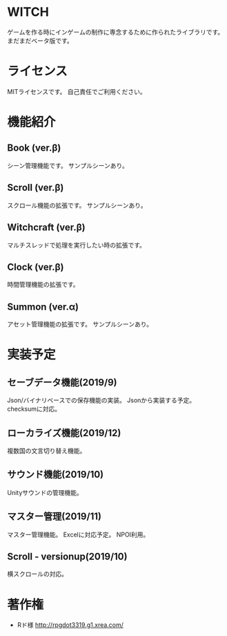 # WITCH

ゲームを作る時にインゲームの制作に専念するために作られたライブラリです。
まだまだベータ版です。

# ライセンス

MITライセンスです。
自己責任でご利用ください。

# 機能紹介

## Book (ver.β)
シーン管理機能です。
サンプルシーンあり。

## Scroll (ver.β)
スクロール機能の拡張です。
サンプルシーンあり。

## Witchcraft (ver.β)
マルチスレッドで処理を実行したい時の拡張です。

## Clock (ver.β)
時間管理機能の拡張です。

## Summon (ver.α)
アセット管理機能の拡張です。
サンプルシーンあり。

# 実装予定

## セーブデータ機能(2019/9)
Json/バイナリベースでの保存機能の実装。
Jsonから実装する予定。checksumに対応。

## ローカライズ機能(2019/12)
複数国の文言切り替え機能。

## サウンド機能(2019/10)
Unityサウンドの管理機能。

## マスター管理(2019/11)
マスター管理機能。
Excelに対応予定。
NPOI利用。

## Scroll - versionup(2019/10)
横スクロールの対応。

# 著作権

* Rド様 http://rpgdot3319.g1.xrea.com/
